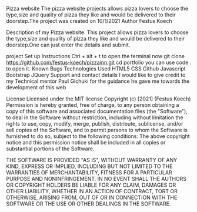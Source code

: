 Pizza website The pizza website projects allows pizza lovers to choose the type,size and quality of pizza they like and would be delivered to their doorstep.The project was created on 10/1/2021 Author Festus Koech

Description of my Pizza website. This project allows pizza lovers to choose the type,size and quality of pizza they like and would be delivered to their doorstep.One can just enter the details and submit.

project Set up Instructions
Ctrl + alt + t to open the terminal
now git clone https://github.com/festus-koech/pizzainn.git
cd portfolio
you can use code . to open it.
Known Bugs
Technologies Used
HTML5
CSS
Github
Javascript
Bootstrap
JQuery
Support and contact details
I would like to give credit to my Technical mentor Paul Gichuki for the guidance he gave me towards the development of this web

License
Licensed under the MIT license Copyright (c) [2021] (Festus Koech) Permission is hereby granted, free of charge, to any person obtaining a copy of this software and associated documentation files (the "Software"), to deal in the Software without restriction, including without limitation the rights to use, copy, modify, merge, publish, distribute, sublicense, and/or sell copies of the Software, and to permit persons to whom the Software is furnished to do so, subject to the following conditions:
The above copyright notice and this permission notice shall be included in all copies or substantial portions of the Software.

THE SOFTWARE IS PROVIDED "AS IS", WITHOUT WARRANTY OF ANY KIND, EXPRESS OR IMPLIED, INCLUDING BUT NOT LIMITED TO THE WARRANTIES OF MERCHANTABILITY, FITNESS FOR A PARTICULAR PURPOSE AND NONINFRINGEMENT. IN NO EVENT SHALL THE AUTHORS OR COPYRIGHT HOLDERS BE LIABLE FOR ANY CLAIM, DAMAGES OR OTHER LIABILITY, WHETHER IN AN ACTION OF CONTRACT, TORT OR OTHERWISE, ARISING FROM, OUT OF OR IN CONNECTION WITH THE SOFTWARE OR THE USE OR OTHER DEALINGS IN THE SOFTWARE.

